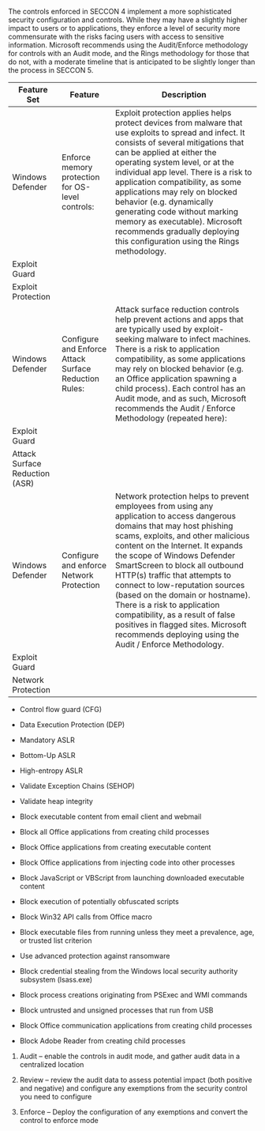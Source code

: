 The controls enforced in SECCON 4 implement a more sophisticated security
configuration and controls. While they may have a slightly higher impact to
users or to applications, they enforce a level of security more commensurate
with the risks facing users with access to sensitive information. Microsoft
recommends using the Audit/Enforce methodology for controls with an Audit mode,
and the Rings methodology for those that do not, with a moderate timeline that
is anticipated to be slightly longer than the process in SECCON 5.

| Feature Set                                                 | Feature                                               | Description                                                                                                                                                                                                                                                                                                                                                                                                                                                                                                                                     |
|-------------------------------------------------------------|-------------------------------------------------------|-------------------------------------------------------------------------------------------------------------------------------------------------------------------------------------------------------------------------------------------------------------------------------------------------------------------------------------------------------------------------------------------------------------------------------------------------------------------------------------------------------------------------------------------------|
| Windows Defender                                            | Enforce memory protection for OS-level controls:      | Exploit protection applies helps protect devices from malware that use exploits to spread and infect. It consists of several mitigations that can be applied at either the operating system level, or at the individual app level. There is a risk to application compatibility, as some applications may rely on blocked behavior (e.g. dynamically generating code without marking memory as executable). Microsoft recommends gradually deploying this configuration using the Rings methodology.                                            |
| Exploit Guard                                               |                                                       |                                                                                                                                                                                                                                                                                                                                                                                                                                                                                                                                                 |
| Exploit Protection                                          |                                                       |                                                                                                                                                                                                                                                                                                                                                                                                                                                                                                                                                 |
| Windows Defender                                            | Configure and Enforce Attack Surface Reduction Rules: | Attack surface reduction controls help prevent actions and apps that are typically used by exploit-seeking malware to infect machines. There is a risk to application compatibility, as some applications may rely on blocked behavior (e.g. an Office application spawning a child process). Each control has an Audit mode, and as such, Microsoft recommends the Audit / Enforce Methodology (repeated here):                                                                                                                                |
| Exploit Guard                                               |                                                       |                                                                                                                                                                                                                                                                                                                                                                                                                                                                                                                                                 |
| Attack Surface Reduction (ASR)                              |                                                       |                                                                                                                                                                                                                                                                                                                                                                                                                                                                                                                                                 |
| Windows Defender                                            | Configure and enforce Network Protection              | Network protection helps to prevent employees from using any application to access dangerous domains that may host phishing scams, exploits, and other malicious content on the Internet. It expands the scope of Windows Defender SmartScreen to block all outbound HTTP(s) traffic that attempts to connect to low-reputation sources (based on the domain or hostname). There is a risk to application compatibility, as a result of false positives in flagged sites. Microsoft recommends deploying using the Audit / Enforce Methodology. |
| Exploit Guard                                               |                                                       |                                                                                                                                                                                                                                                                                                                                                                                                                                                                                                                                                 |
| Network Protection                                          |                                                       |                                                                                                                                                                                                                                                                                                                                                                                                                                                                                                                                                 |

-   Control flow guard (CFG)

-   Data Execution Protection (DEP)

-   Mandatory ASLR

-   Bottom-Up ASLR

-   High-entropy ASLR

-   Validate Exception Chains (SEHOP)

-   Validate heap integrity

-   Block executable content from email client and webmail

-   Block all Office applications from creating child processes

-   Block Office applications from creating executable content

-   Block Office applications from injecting code into other processes

-   Block JavaScript or VBScript from launching downloaded executable content

-   Block execution of potentially obfuscated scripts

-   Block Win32 API calls from Office macro

-   Block executable files from running unless they meet a prevalence, age, or
    trusted list criterion

-   Use advanced protection against ransomware

-   Block credential stealing from the Windows local security authority
    subsystem (lsass.exe)

-   Block process creations originating from PSExec and WMI commands

-   Block untrusted and unsigned processes that run from USB

-   Block Office communication applications from creating child processes

-   Block Adobe Reader from creating child processes

1.  Audit – enable the controls in audit mode, and gather audit data in a
    centralized location

2.  Review – review the audit data to assess potential impact (both positive and
    negative) and configure any exemptions from the security control you need to
    configure

3.  Enforce – Deploy the configuration of any exemptions and convert the control
    to enforce mode
